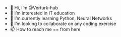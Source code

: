 - 👋 Hi, I’m @Verturk-hub
- 👀 I’m interested in IT education
- 🌱 I’m currently learning Python, Neural Networks
- 💞️ I’m looking to collaborate on any coding exercise
- 📫 How to reach me == from here

<!---
Verturk-hub/Verturk-hub is a ✨ special ✨ repository because its `README.md` (this file) appears on your GitHub profile.
You can click the Preview link to take a look at your changes.
--->
